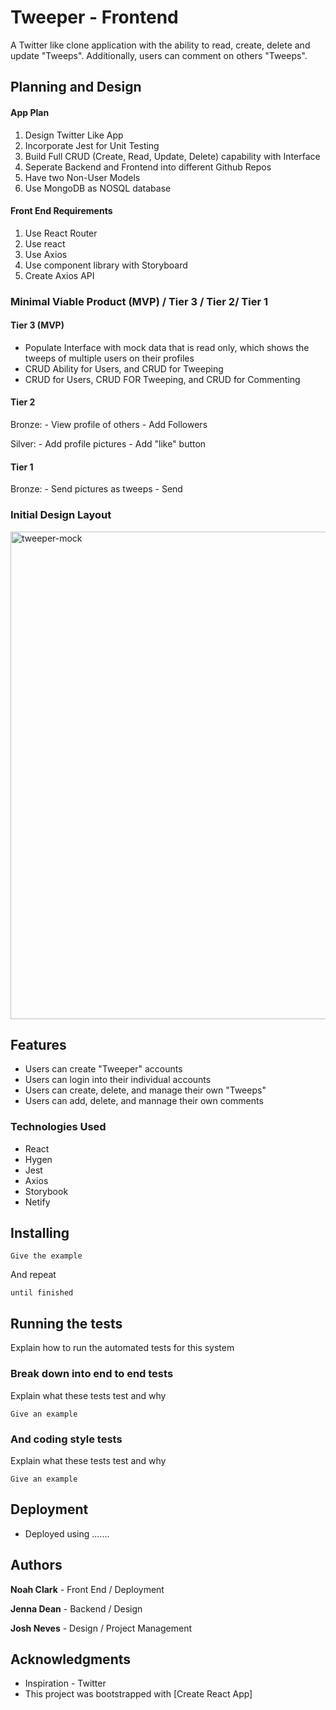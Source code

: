 # Tweeper - Frontend

A Twitter like clone application with the ability to read, create, delete and update "Tweeps". Additionally, users can comment on others "Tweeps".

## Planning and Design
#### App Plan
   1. Design Twitter Like App
   2. Incorporate Jest for Unit Testing
   3. Build Full CRUD (Create, Read, Update, Delete) capability with Interface
   4. Seperate Backend and Frontend into different Github Repos
   5. Have two Non-User Models
   6. Use MongoDB as NOSQL database
   
 #### Front End Requirements
   1. Use React Router
   2. Use react
   3. Use Axios
   4. Use component library with Storyboard
   5. Create Axios API

### Minimal Viable Product (MVP) / Tier 3 / Tier 2/ Tier 1
#### Tier 3 (MVP)
   - Populate Interface with mock data that is read only, which shows the tweeps of multiple users on their profiles
   - CRUD Ability for Users, and CRUD for Tweeping
   - CRUD for Users, CRUD FOR Tweeping, and CRUD for Commenting
   
#### Tier 2
   Bronze:
     - View profile of others
     - Add Followers
     
  Silver:
    - Add profile pictures
    - Add "like" button
    
#### Tier 1
   Bronze:
    - Send pictures as tweeps
    - Send 

### Initial Design Layout
<img width="780" alt="tweeper-mock" src="https://media.git.generalassemb.ly/user/22371/files/01cee900-09fb-11ea-9ca7-cad5e8dbe0ae">

## Features
- Users can create "Tweeper" accounts
- Users can login into their individual accounts
- Users can create, delete, and manage their own "Tweeps"
- Users can add, delete, and mannage their own comments 

### Technologies Used
- React
- Hygen
- Jest
- Axios
- Storybook
- Netify

## Installing

```
Give the example
```

And repeat

```
until finished
```
## Running the tests

Explain how to run the automated tests for this system

### Break down into end to end tests

Explain what these tests test and why

```
Give an example
```

### And coding style tests

Explain what these tests test and why

```
Give an example
```

## Deployment

- Deployed using .......


## Authors

 **Noah Clark** - Front End / Deployment
 
 **Jenna Dean** - Backend / Design
 
 **Josh Neves** - Design / Project Management


## Acknowledgments

* Inspiration - Twitter
* This project was bootstrapped with [Create React App]

